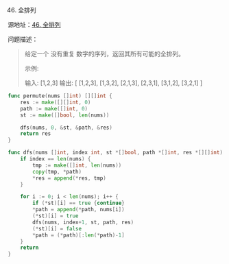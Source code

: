 46. 全排列

源地址：[46. 全排列](https://leetcode-cn.com/problems/permutations/)

问题描述：

>给定一个 没有重复 数字的序列，返回其所有可能的全排列。
>
>示例:
>
>输入: [1,2,3]
>输出:
>[
>  [1,2,3],
>  [1,3,2],
>  [2,1,3],
>  [2,3,1],
>  [3,1,2],
>  [3,2,1]
>]

``` go
func permute(nums []int) [][]int {
    res := make([][]int, 0)
    path := make([]int, 0)
    st := make([]bool, len(nums))

    dfs(nums, 0, &st, &path, &res)
    return res
}

func dfs(nums []int, index int, st *[]bool, path *[]int, res *[][]int) {
    if index == len(nums) {
        tmp := make([]int, len(nums))
        copy(tmp, *path)
        *res = append(*res, tmp)
    }

    for i := 0; i < len(nums); i++ {
        if (*st)[i] == true {continue}
        *path = append(*path, nums[i])
        (*st)[i] = true
        dfs(nums, index+1, st, path, res)
        (*st)[i] = false
        *path = (*path)[:len(*path)-1]
    }
    return
}
```



